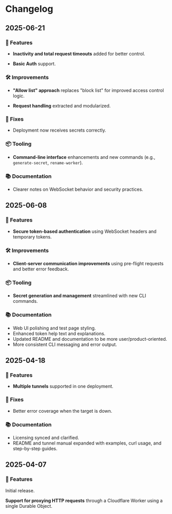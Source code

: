 # Changelog

## 2025-06-21

### 🚀 Features

- **Inactivity and total request timeouts** added for better control.

- **Basic Auth** support.

### 🛠 Improvements

- **"Allow list" approach** replaces "block list" for improved access control logic.

- **Request handling** extracted and modularized.

### 🐛 Fixes

- Deployment now receives secrets correctly.

### 📦 Tooling

- **Command-line interface** enhancements and new commands (e.g., `generate-secret`, `rename-worker`).

### 📚 Documentation

- Clearer notes on WebSocket behavior and security practices.

## 2025-06-08

### 🚀 Features

- **Secure token-based authentication** using WebSocket headers and temporary tokens.

### 🛠 Improvements

- **Client-server communication improvements** using pre-flight requests and better error feedback.

### 📦 Tooling

- **Secret generation and management** streamlined with new CLI commands.

### 📚 Documentation

- Web UI polishing and test page styling.
- Enhanced token help text and explanations.
- Updated README and documentation to be more user/product-oriented.
- More consistent CLI messaging and error output.

## 2025-04-18

### 🚀 Features

- **Multiple tunnels** supported in one deployment.

### 🐛 Fixes

- Better error coverage when the target is down.

### 📚 Documentation

- Licensing synced and clarified.
- README and tunnel manual expanded with examples, curl usage, and step-by-step guides.

## 2025-04-07

### 🚀 Features

Initial release.

**Support for proxying HTTP requests** through a Cloudflare Worker using a single Durable Object.
